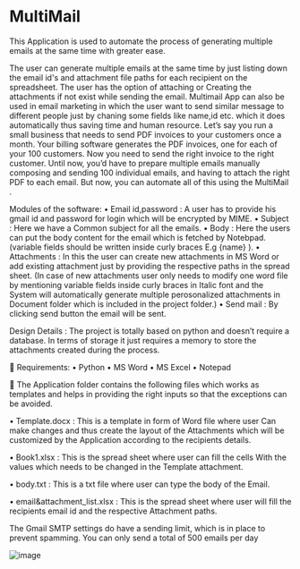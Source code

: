 # MultiMail

This Application is used to automate the process of generating multiple emails at the same time with greater ease.

The user can generate multiple emails at the same time by just listing down the email id's and attachment file paths for each recipient on the spreadsheet.
The user has the option of attaching or Creating the attachments if not exist while sending the email. 
Multimail App can also be used in email marketing in which the user want to send similar message to different people just by chaning some fields like name,id etc. which it does automatically thus saving time and human resource. 
Let’s say you run a small business that needs to send PDF invoices to your customers once a month. Your billing software generates the PDF invoices, one for each of your 100 customers. Now you need to send the right invoice to the right customer. Until now, you’d have to prepare multiple emails manually composing and sending 100 individual emails, and having to attach the right PDF to each email. But now, you can automate all of this using the MultiMail .


Modules of the software:
•	Email id,password : A user has to provide his gmail id and password for login which will be encrypted by MIME.
•	Subject           : Here we have a Common subject for all the emails.
•	Body              : Here the users can put the body content for the email which is fetched by Notebpad.(variable fields should be written inside curly braces E.g {name} ).
•	Attachments       : In this the user can create new attachments in MS Word or add existing attachment just by providing the respective paths in the spread sheet.
                      (In case of new attachments user only needs to modify one word file by mentioning variable fields inside curly braces in Italic font and the System will 
                      automatically generate multiple perosonalized attachments in Document folder which is included in the project folder.)
•	Send mail         : By clicking send button the email will be sent.

Design Details :
The project is totally based on python and doesn’t require a database. In terms of storage it just requires a memory to store the attachments created during the process.

	Requirements:
•	Python 
•	MS Word
•	MS Excel
•	Notepad

	The Application folder contains the following files which works as templates and helps in providing the right inputs so that the exceptions can be avoided.

•	Template.docx              : This is a template in form of Word file where user 
                               Can make changes and thus create the layout of the 
                               Attachments which will be customized by the 
                               Application according to the recipients details.

•	Book1.xlsx                 : This is the spread sheet where user can fill the cells 
                               With the values which needs to be changed in the 
                               Template attachment.

•	body.txt                   : This is a txt file where user can type the body of the
                               Email.

•	email&attachment_list.xlsx : This is the spread sheet where user will
                               fill the recipients email id and the respective 
                               Attachment paths.


The Gmail SMTP settings do have a sending limit, which is in place to prevent spamming. You can only send a total of 500 emails per day


![image](https://user-images.githubusercontent.com/76241195/121818006-3de33200-cca2-11eb-9d72-b22df0c21b81.png)


